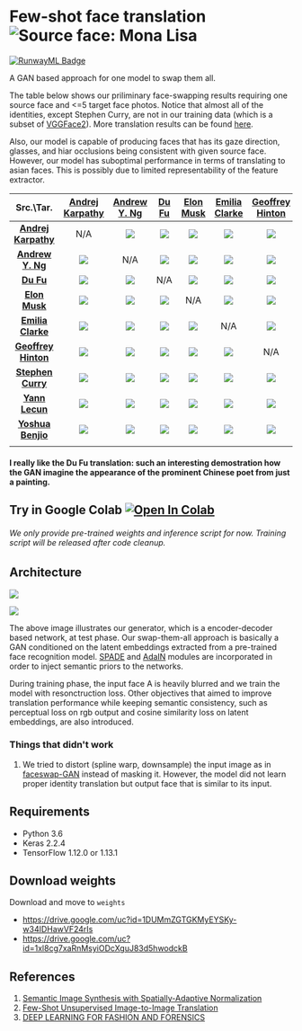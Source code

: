 # Few-shot face translation ![Source face: Mona Lisa](https://github.com/shaoanlu/fewshot-face-translation-GAN/raw/master/images/translation_results/MonaLisa_translation.gif)

[![RunwayML Badge](https://open-app.runwayml.com/gh-badge.svg)](https://open-app.runwayml.com/?model=anastasis/Few-Shot-Face-Translation-GAN)

A GAN based approach for one model to swap them all. 

The table below shows our priliminary face-swapping results requiring one source face and <=5 target face photos. Notice that almost all of the identities, except Stephen Curry, are not in our training data (which is a subset of [VGGFace2](http://www.robots.ox.ac.uk/~vgg/data/vgg_face2/)). More translation results can be found [here](https://github.com/shaoanlu/fewshot-face-translation-GAN/tree/master/images/translation_results).

Also, our model is capable of producing faces that has its gaze direction, glasses, and hiar occlusions being consistent with given source face. However, our model has suboptimal performance in terms of translating to asian faces. This is possibly due to limited representability of the feature extractor.

|Src.\Tar.|[Andrej Karpathy](https://twitter.com/karpathy)|[Andrew Y. Ng](https://twitter.com/andrewyng)|[Du Fu](https://en.wikipedia.org/wiki/Du_Fu)|[Elon Musk](https://en.wikipedia.org/wiki/Elon_Musk)|[Emilia Clarke](https://en.wikipedia.org/wiki/Emilia_Clarke)|[Geoffrey Hinton](https://www.bbc.com/news/technology-47721129)|[Stephen Curry](https://en.wikipedia.org/wiki/Stephen_Curry)|[Yann Lecun](https://research.fb.com/people/lecun-yann/)|[Yoshua Benjio](https://mila.quebec/en/person/bengio-yoshua/)|
|:-:|:-:|:-:|:-:|:-:|:-:|:-:|:-:|:-:|:-:|
| **[Andrej<br/>Karpathy](https://twitter.com/karpathy)**|N/A|![](https://github.com/shaoanlu/fewshot-face-translation-GAN/raw/master/images/translation_results/AndrejKarpathy01_to_AndrewYNg.jpg)|![](https://github.com/shaoanlu/fewshot-face-translation-GAN/raw/master/images/translation_results/AndrejKarpathy01_to_DuFu.jpg)|![](https://github.com/shaoanlu/fewshot-face-translation-GAN/raw/master/images/translation_results/AndrejKarpathy01_to_ElonMusk.jpg)|![](https://github.com/shaoanlu/fewshot-face-translation-GAN/raw/master/images/translation_results/AndrejKarpathy01_to_EmiliaClarke.jpg)|![](https://github.com/shaoanlu/fewshot-face-translation-GAN/raw/master/images/translation_results/AndrejKarpathy01_to_GeoffreyHinton.jpg)|![](https://github.com/shaoanlu/fewshot-face-translation-GAN/raw/master/images/translation_results/AndrejKarpathy01_to_StephenCurry.jpg)|![](https://github.com/shaoanlu/fewshot-face-translation-GAN/raw/master/images/translation_results/AndrejKarpathy01_to_YannLecun.jpg)|![](https://github.com/shaoanlu/fewshot-face-translation-GAN/raw/master/images/translation_results/AndrejKarpathy01_to_YoshuaBengio.jpg)|
| **[Andrew<br/>Y. Ng](https://twitter.com/andrewyng)**|![](https://github.com/shaoanlu/fewshot-face-translation-GAN/raw/master/images/translation_results/AndrewYNg01_to_AndrejKarpathy.jpg)|N/A|![](https://github.com/shaoanlu/fewshot-face-translation-GAN/raw/master/images/translation_results/AndrewYNg01_to_DuFu.jpg)|![](https://github.com/shaoanlu/fewshot-face-translation-GAN/raw/master/images/translation_results/AndrewYNg01_to_ElonMusk.jpg)|![](https://github.com/shaoanlu/fewshot-face-translation-GAN/raw/master/images/translation_results/AndrewYNg01_to_EmiliaClarke.jpg)|![](https://github.com/shaoanlu/fewshot-face-translation-GAN/raw/master/images/translation_results/AndrewYNg01_to_GeoffreyHinton.jpg)|![](https://github.com/shaoanlu/fewshot-face-translation-GAN/raw/master/images/translation_results/AndrewYNg01_to_StephenCurry.jpg)|![](https://github.com/shaoanlu/fewshot-face-translation-GAN/raw/master/images/translation_results/AndrewYNg01_to_YannLecun.jpg)|![](https://github.com/shaoanlu/fewshot-face-translation-GAN/raw/master/images/translation_results/AndrewYNg01_to_YoshuaBengio.jpg)|
| **[Du Fu](https://en.wikipedia.org/wiki/Du_Fu)**|![](https://github.com/shaoanlu/fewshot-face-translation-GAN/raw/master/images/translation_results/DuFu01_to_AndrejKarpathy.jpg)|![](https://github.com/shaoanlu/fewshot-face-translation-GAN/raw/master/images/translation_results/DuFu01_to_AndrewYNg.jpg)|N/A|![](https://github.com/shaoanlu/fewshot-face-translation-GAN/raw/master/images/translation_results/DuFu01_to_ElonMusk.jpg)|![](https://github.com/shaoanlu/fewshot-face-translation-GAN/raw/master/images/translation_results/DuFu01_to_EmiliaClarke.jpg)|![](https://github.com/shaoanlu/fewshot-face-translation-GAN/raw/master/images/translation_results/DuFu01_to_GeoffreyHinton.jpg)|![](https://github.com/shaoanlu/fewshot-face-translation-GAN/raw/master/images/translation_results/DuFu01_to_StephenCurry.jpg)|![](https://github.com/shaoanlu/fewshot-face-translation-GAN/raw/master/images/translation_results/DuFu01_to_YannLecun.jpg)|![](https://github.com/shaoanlu/fewshot-face-translation-GAN/raw/master/images/translation_results/DuFu01_to_YoshuaBengio.jpg)|
| **[Elon<br/>Musk](https://en.wikipedia.org/wiki/Elon_Musk)**|![](https://github.com/shaoanlu/fewshot-face-translation-GAN/raw/master/images/translation_results/ElonMusk01_to_AndrejKarpathy.jpg)|![](https://github.com/shaoanlu/fewshot-face-translation-GAN/raw/master/images/translation_results/ElonMusk01_to_AndrewYNg.jpg)|![](https://github.com/shaoanlu/fewshot-face-translation-GAN/raw/master/images/translation_results/ElonMusk01_to_DuFu.jpg)|N/A|![](https://github.com/shaoanlu/fewshot-face-translation-GAN/raw/master/images/translation_results/ElonMusk01_to_EmiliaClarke.jpg)|![](https://github.com/shaoanlu/fewshot-face-translation-GAN/raw/master/images/translation_results/ElonMusk01_to_GeoffreyHinton.jpg)|![](https://github.com/shaoanlu/fewshot-face-translation-GAN/raw/master/images/translation_results/ElonMusk01_to_StephenCurry.jpg)|![](https://github.com/shaoanlu/fewshot-face-translation-GAN/raw/master/images/translation_results/ElonMusk01_to_YannLecun.jpg)|![](https://github.com/shaoanlu/fewshot-face-translation-GAN/raw/master/images/translation_results/ElonMusk01_to_YoshuaBengio.jpg)|
| **[Emilia<br/>Clarke](https://en.wikipedia.org/wiki/Emilia_Clarke)**|![](https://github.com/shaoanlu/fewshot-face-translation-GAN/raw/master/images/translation_results/EmiliaClarke05_to_AndrejKarpathy.jpg)|![](https://github.com/shaoanlu/fewshot-face-translation-GAN/raw/master/images/translation_results/EmiliaClarke05_to_AndrewYNg.jpg)|![](https://github.com/shaoanlu/fewshot-face-translation-GAN/raw/master/images/translation_results/EmiliaClarke05_to_DuFu.jpg)|![](https://github.com/shaoanlu/fewshot-face-translation-GAN/raw/master/images/translation_results/EmiliaClarke05_to_ElonMusk.jpg)|N/A|![](https://github.com/shaoanlu/fewshot-face-translation-GAN/raw/master/images/translation_results/EmiliaClarke05_to_GeoffreyHinton.jpg)|![](https://github.com/shaoanlu/fewshot-face-translation-GAN/raw/master/images/translation_results/EmiliaClarke05_to_StephenCurry.jpg)|![](https://github.com/shaoanlu/fewshot-face-translation-GAN/raw/master/images/translation_results/EmiliaClarke05_to_YannLecun.jpg)|![](https://github.com/shaoanlu/fewshot-face-translation-GAN/raw/master/images/translation_results/EmiliaClarke05_to_YoshuaBengio.jpg)|
| **[Geoffrey<br/>Hinton](https://www.bbc.com/news/technology-47721129)**|![](https://github.com/shaoanlu/fewshot-face-translation-GAN/raw/master/images/translation_results/GeoffreyHinton01_to_AndrejKarpathy.jpg)|![](https://github.com/shaoanlu/fewshot-face-translation-GAN/raw/master/images/translation_results/GeoffreyHinton01_to_AndrewYNg.jpg)|![](https://github.com/shaoanlu/fewshot-face-translation-GAN/raw/master/images/translation_results/GeoffreyHinton01_to_DuFu.jpg)|![](https://github.com/shaoanlu/fewshot-face-translation-GAN/raw/master/images/translation_results/GeoffreyHinton01_to_ElonMusk.jpg)|![](https://github.com/shaoanlu/fewshot-face-translation-GAN/raw/master/images/translation_results/GeoffreyHinton01_to_EmiliaClarke.jpg)|N/A|![](https://github.com/shaoanlu/fewshot-face-translation-GAN/raw/master/images/translation_results/GeoffreyHinton01_to_StephenCurry.jpg)|![](https://github.com/shaoanlu/fewshot-face-translation-GAN/raw/master/images/translation_results/GeoffreyHinton01_to_YannLecun.jpg)|![](https://github.com/shaoanlu/fewshot-face-translation-GAN/raw/master/images/translation_results/GeoffreyHinton01_to_YoshuaBengio.jpg)|
| **[Stephen<br/>Curry](https://en.wikipedia.org/wiki/Stephen_Curry)**|![](https://github.com/shaoanlu/fewshot-face-translation-GAN/raw/master/images/translation_results/StephenCurry01_to_AndrejKarpathy.jpg)|![](https://github.com/shaoanlu/fewshot-face-translation-GAN/raw/master/images/translation_results/StephenCurry01_to_AndrewYNg.jpg)|![](https://github.com/shaoanlu/fewshot-face-translation-GAN/raw/master/images/translation_results/StephenCurry01_to_DuFu.jpg)|![](https://github.com/shaoanlu/fewshot-face-translation-GAN/raw/master/images/translation_results/StephenCurry01_to_ElonMusk.jpg)|![](https://github.com/shaoanlu/fewshot-face-translation-GAN/raw/master/images/translation_results/StephenCurry01_to_EmiliaClarke.jpg)|![](https://github.com/shaoanlu/fewshot-face-translation-GAN/raw/master/images/translation_results/StephenCurry01_to_GeoffreyHinton.jpg)|N/A|![](https://github.com/shaoanlu/fewshot-face-translation-GAN/raw/master/images/translation_results/StephenCurry01_to_YannLecun.jpg)|![](https://github.com/shaoanlu/fewshot-face-translation-GAN/raw/master/images/translation_results/StephenCurry01_to_YoshuaBengio.jpg)|
| **[Yann<br/>Lecun](https://research.fb.com/people/lecun-yann/)**|![](https://github.com/shaoanlu/fewshot-face-translation-GAN/raw/master/images/translation_results/YannLecun01_to_AndrejKarpathy.jpg)|![](https://github.com/shaoanlu/fewshot-face-translation-GAN/raw/master/images/translation_results/YannLecun01_to_AndrewYNg.jpg)|![](https://github.com/shaoanlu/fewshot-face-translation-GAN/raw/master/images/translation_results/YannLecun01_to_DuFu.jpg)|![](https://github.com/shaoanlu/fewshot-face-translation-GAN/raw/master/images/translation_results/YannLecun01_to_ElonMusk.jpg)|![](https://github.com/shaoanlu/fewshot-face-translation-GAN/raw/master/images/translation_results/YannLecun01_to_EmiliaClarke.jpg)|![](https://github.com/shaoanlu/fewshot-face-translation-GAN/raw/master/images/translation_results/YannLecun01_to_GeoffreyHinton.jpg)|![](https://github.com/shaoanlu/fewshot-face-translation-GAN/raw/master/images/translation_results/YannLecun01_to_StephenCurry.jpg)|N/A|![](https://github.com/shaoanlu/fewshot-face-translation-GAN/raw/master/images/translation_results/YannLecun01_to_YoshuaBengio.jpg)|
| **[Yoshua<br/>Benjio](https://mila.quebec/en/person/bengio-yoshua/)**  |![](https://github.com/shaoanlu/fewshot-face-translation-GAN/raw/master/images/translation_results/YoshuaBengio01_to_AndrejKarpathy.jpg)|![](https://github.com/shaoanlu/fewshot-face-translation-GAN/raw/master/images/translation_results/YoshuaBengio01_to_AndrewYNg.jpg)|![](https://github.com/shaoanlu/fewshot-face-translation-GAN/raw/master/images/translation_results/YoshuaBengio01_to_DuFu.jpg)|![](https://github.com/shaoanlu/fewshot-face-translation-GAN/raw/master/images/translation_results/YoshuaBengio01_to_ElonMusk.jpg)|![](https://github.com/shaoanlu/fewshot-face-translation-GAN/raw/master/images/translation_results/YoshuaBengio01_to_EmiliaClarke.jpg)|![](https://github.com/shaoanlu/fewshot-face-translation-GAN/raw/master/images/translation_results/YoshuaBengio01_to_GeoffreyHinton.jpg)|![](https://github.com/shaoanlu/fewshot-face-translation-GAN/raw/master/images/translation_results/YoshuaBengio01_to_StephenCurry.jpg)|![](https://github.com/shaoanlu/fewshot-face-translation-GAN/raw/master/images/translation_results/YoshuaBengio01_to_YannLecun.jpg)|N/A|
|<img width=128/>|<img width=128/>|<img width=128/>|<img width=128/>|<img width=128/>|<img width=128/>|<img width=128/>|<img width=128/>|<img width=128/>|<img width=128/>|

#### I really like the Du Fu translation: such an interesting demostration how the GAN imagine the appearance of the prominent Chinese poet from just a painting.

## Try in Google Colab [![Open In Colab](https://colab.research.google.com/assets/colab-badge.svg)](https://colab.research.google.com/github/shaoanlu/fewshot-face-translation-GAN/blob/master/colab_demo.ipynb)

###### We only provide pre-trained weights and inference script for now. Training script will be released after code cleanup.

## Architecture
![](https://github.com/shaoanlu/faceswap-GAN-swap-them-all/raw/master/images/few_shot_face_translation_gen.png)

![](https://github.com/shaoanlu/faceswap-GAN-swap-them-all/raw/master/images/few_shot_face_translation_dis.png)

The above image illustrates our generator, which is a encoder-decoder based network, at test phase. Our swap-them-all approach is basically a GAN conditioned on the latent embeddings extracted from a pre-trained face recognition model. [SPADE](https://arxiv.org/abs/1903.07291) and [AdaIN](https://arxiv.org/abs/1905.01723) modules are incorporated in order to inject semantic priors to the networks. 

During training phase, the input face A is heavily blurred and we train the model with resonctruction loss. Other objectives that aimed to improve translation performance while keeping semantic consistency, such as perceptual loss on rgb output and cosine similarity loss on latent embeddings, are also introduced.

### Things that didn't work

1. We tried to distort (spline warp, downsample) the input image as in [faceswap-GAN](https://github.com/shaoanlu/faceswap-GAN) instead of masking it. However, the model did not learn proper identity translation but output face that is similar to its input.

## Requirements
  - Python 3.6
  - Keras 2.2.4
  - TensorFlow 1.12.0 or 1.13.1

## Download weights

Download and move to `weights`
  - https://drive.google.com/uc?id=1DUMmZGTGKMyEYSKy-w34IDHawVF24rIs
  - https://drive.google.com/uc?id=1xl8cg7xaRnMsyiODcXguJ83d5hwodckB


## References
1. [Semantic Image Synthesis with Spatially-Adaptive Normalization](https://arxiv.org/abs/1903.07291)
2. [Few-Shot Unsupervised Image-to-Image Translation](https://arxiv.org/abs/1905.01723)
3. [DEEP LEARNING FOR FASHION AND FORENSICS](https://drum.lib.umd.edu/handle/1903/21337)


